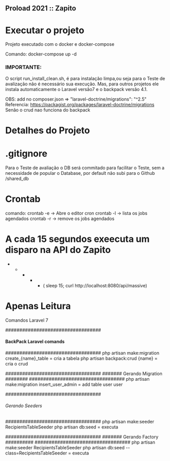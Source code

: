## Proload 2021 :: Zapito ##

# Executar o projeto

Projeto executado com o docker e docker-compose

Comando: 
 docker-compose up -d

### IMPORTANTE: 
O script run_install_clean.sh, é para instalação limpa,ou seja para o Teste de avalização não é necessário sua execução.
Mas, para outros projetos ele instala automaticamente o Laravel versão7 e o backpack versão 4.1.

OBS: add no composer.json =>  "laravel-doctrine/migrations": "^2.5"
Referencia: https://packagist.org/packages/laravel-doctrine/migrations
Senão o crud nao funciona do backpack

# Detalhes do Projeto

# .gitignore
Para o Teste de avaliação o DB será commitado para facilitar o Teste, sem a necessidade de popular o Database, por default não subi para o Github
/shared_db


#
# Crontab
comando: 
 crontab -e -> Abre o editor cron
 crontab -l -> lista os jobs agendados
 crontab -r -> remove os jobs agendados
# A cada 15 segundos exeecuta um disparo na API do Zapito
* * * * * ( sleep 15; curl http://localhost:8080/api/massive)


# Apenas Leitura
Comandos Laravel 7

##################################
#### BackPack Laravel comands ####
##################################
php artisan make:migration create_{name}_table = cria a tabela
php artisan backpack:crud {name} = cria o crud

##################################
####### Gerando Migration ########
##################################
php artisan make:migration insert_user_admin = add table user user

##################################
###### Gerando Seeders ###########
##################################
php artisan make:seeder RecipientsTableSeeder
php artisan db:seed = executa

##################################
####### Gerando Factory ##########
##################################
php artisan make:seeder RecipientsTableSeeder
php artisan db:seed --class=RecipientsTableSeeder = executa

